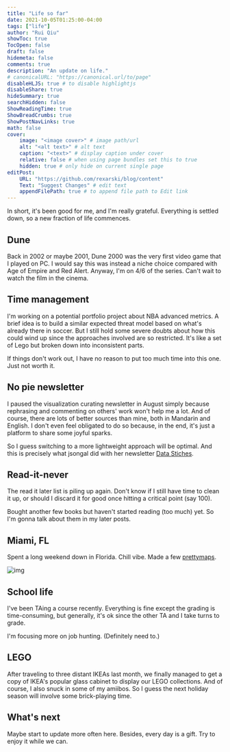 ```yaml
---
title: "Life so far"
date: 2021-10-05T01:25:00-04:00
tags: ["life"]
author: "Rui Qiu"
showToc: true
TocOpen: false
draft: false
hidemeta: false
comments: true
description: "An update on life."
# canonicalURL: "https://canonical.url/to/page"
disableHLJS: true # to disable highlightjs
disableShare: true
hideSummary: true
searchHidden: false
ShowReadingTime: true
ShowBreadCrumbs: true
ShowPostNavLinks: true
math: false
cover:
    image: "<image cover>" # image path/url
    alt: "<alt text>" # alt text
    caption: "<text>" # display caption under cover
    relative: false # when using page bundles set this to true
    hidden: true # only hide on current single page
editPost:
    URL: "https://github.com/rexarski/blog/content"
    Text: "Suggest Changes" # edit text
    appendFilePath: true # to append file path to Edit link
---
```


In short, it's been good for me, and I'm really grateful. Everything is settled down, so a new fraction of life commences.

## Dune

Back in 2002 or maybe 2001, Dune 2000 was the very first video game that I played on PC. I would say this was instead a niche choice compared with Age of Empire and Red Alert. Anyway, I'm on 4/6 of the series. Can't wait to watch the film in the cinema.

## Time management

 I'm working on a potential portfolio project about NBA advanced metrics. A brief idea is to build a similar expected threat model based on what's already there in soccer. But I still hold some severe doubts about how this could wind up since the approaches involved are so restricted. It's like a set of Lego but broken down into inconsistent parts.

If things don't work out, I have no reason to put too much time into this one. Just not worth it.

## No pie newsletter

I paused the visualization curating newsletter in August simply because rephrasing and commenting on others' work won't help me a lot. And of course, there are lots of better sources than mine, both in Mandarin and English. I don't even feel obligated to do so because, in the end, it's just a platform to share some joyful sparks.

So I guess switching to a more lightweight approach will be optimal. And this is precisely what jsongal did with her newsletter [Data Stiches](https://t.me/datastitches).

## Read-it-never

The read it later list is piling up again. Don't know if I still have time to clean it up, or should I discard it for good once hitting a critical point (say 100).

Bought another few books but haven't started reading (too much) yet. So I'm gonna talk about them in my later posts.

## Miami, FL

Spent a long weekend down in Florida. Chill vibe. Made a few [prettymaps](https://github.com/marceloprates/prettymaps).

![img](/image/viz/miami.png)

## School life

I've been TAing a course recently. Everything is fine except the grading is time-consuming, but generally, it's ok since the other TA and I take turns to grade.

I'm focusing more on job hunting. (Definitely need to.)

## LEGO

After traveling to three distant IKEAs last month, we finally managed to get a copy of IKEA's popular glass cabinet to display our LEGO collections. And of course, I also snuck in some of my amiibos. So I guess the next holiday season will involve some brick-playing time.

## What's next

Maybe start to update more often here. Besides, every day is a gift. Try to enjoy it while we can.